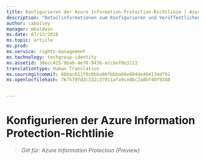 ```yaml
---
title: Konfigurieren der Azure Information Protection-Richtlinie | Azure Information Protection
description: "Detailinformationen zum Konfigurieren und Veröffentlichen der Azure Information Protection-Richtlinie."
author: cabailey
manager: mbaldwin
ms.date: 07/12/2016
ms.topic: article
ms.prod: 
ms.service: rights-management
ms.technology: techgroup-identity
ms.assetid: 38ecc425-9bab-4e70-9436-eccbef0e3113
translationtype: Human Translation
ms.sourcegitcommit: 6bbac611f9c8bba96fbbba69e8044e494134d792
ms.openlocfilehash: 767579fd2c332c37811afa9ce0bc2a8bf48f9348


---
```


# Konfigurieren der Azure Information Protection-Richtlinie 

>*Gilt für: Azure Information Protection (Preview)*




<!--HONumber=Sep16_HO1-->


